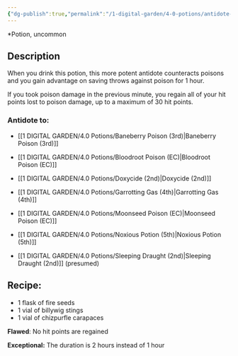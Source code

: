 ```yaml
---
{"dg-publish":true,"permalink":"/1-digital-garden/4-0-potions/antidote-of-uncommon-poisons-3rd/"}
---
```


*Potion, uncommon 

## Description

When you drink this potion, this more potent antidote counteracts poisons and you gain advantage on saving throws against poison for 1 hour. 

If you took poison damage in the previous minute, you regain all of your hit points lost to poison damage, up to a maximum of 30 hit points.

### Antidote to: 
- [[1 DIGITAL GARDEN/4.0 Potions/Baneberry Poison (3rd)\|Baneberry Poison (3rd)]]
- [[1 DIGITAL GARDEN/4.0 Potions/Bloodroot Poison (EC)\|Bloodroot Poison (EC)]]
- [[1 DIGITAL GARDEN/4.0 Potions/Doxycide (2nd)\|Doxycide (2nd)]]
- [[1 DIGITAL GARDEN/4.0 Potions/Garrotting Gas (4th)\|Garrotting Gas (4th)]]
- [[1 DIGITAL GARDEN/4.0 Potions/Moonseed Poison (EC)\|Moonseed Poison (EC)]]
- [[1 DIGITAL GARDEN/4.0 Potions/Noxious Potion (5th)\|Noxious Potion (5th)]]

- [[1 DIGITAL GARDEN/4.0 Potions/Sleeping Draught (2nd)\|Sleeping Draught (2nd)]] (presumed)

## Recipe:

* 1 flask of fire seeds
* 1 vial of billywig stings
* 1 vial of chizpurfle carapaces

**Flawed**:
No hit points are regained

**Exceptional:** 
The duration is 2 hours instead of 1 hour
